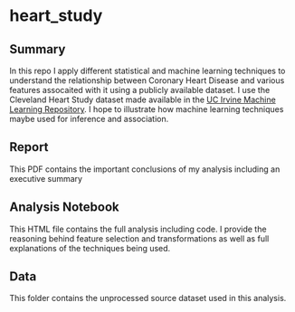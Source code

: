 # heart_study

## Summary
In this repo I apply different statistical and machine learning techniques to understand the relationship between Coronary Heart Disease and various features assocaited with it using a publicly available dataset. I use the Cleveland Heart Study dataset made available in the [UC Irvine Machine Learning Repository](https://archive.ics.uci.edu/ml/datasets/Heart+Disease). I hope to illustrate how machine learning techniques maybe used for inference and association.

##  Report
This PDF contains the important conclusions of my analysis including an executive summary

##  Analysis Notebook
This HTML file contains the full analysis including code. I provide the reasoning behind feature selection and transformations as well as full explanations of the techniques being used.

## Data

This folder contains the unprocessed source dataset used in this analysis.
